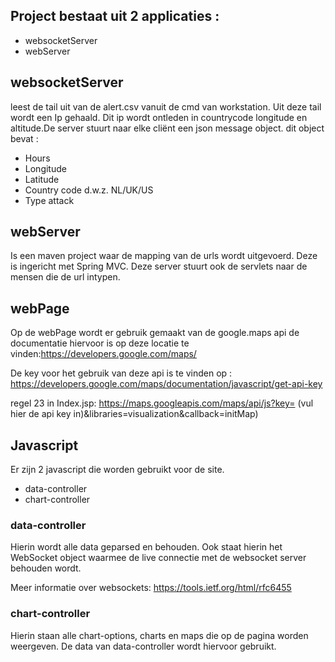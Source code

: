 ﻿## Project bestaat uit 2 applicaties :
* websocketServer
* webServer

## websocketServer
leest de tail uit van de alert.csv vanuit de cmd van workstation. Uit deze tail wordt een Ip gehaald. Dit ip wordt ontleden in countrycode longitude en altitude.De server stuurt naar elke cliënt een json message object. dit object bevat :
* Hours
* Longitude
* Latitude
* Country code d.w.z. NL/UK/US
* Type attack

## webServer
Is een maven project waar de mapping van de urls wordt uitgevoerd. Deze is ingericht met Spring MVC.  Deze server stuurt ook de servlets naar de mensen die de url intypen.

## webPage
Op de webPage wordt er gebruik gemaakt van de google.maps api de documentatie hiervoor is op deze locatie te vinden:https://developers.google.com/maps/ 

De key voor het gebruik van deze api is te vinden op : https://developers.google.com/maps/documentation/javascript/get-api-key 

regel 23 in Index.jsp: https://maps.googleapis.com/maps/api/js?key= (vul hier de api key in)&libraries=visualization&callback=initMap)

## Javascript

Er zijn 2 javascript die worden gebruikt voor de site.
* data-controller
* chart-controller

### data-controller

Hierin wordt alle data geparsed en behouden. Ook staat hierin het WebSocket object waarmee de live connectie met
de websocket server behouden wordt.

Meer informatie over websockets: https://tools.ietf.org/html/rfc6455

### chart-controller

Hierin staan alle chart-options, charts en maps die op de pagina worden weergeven.
De data van data-controller wordt hiervoor gebruikt. 
